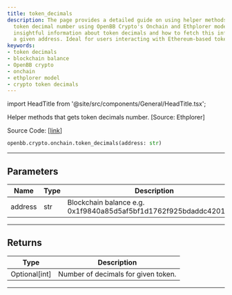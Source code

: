 ```yaml
---
title: token_decimals
description: The page provides a detailed guide on using helper methods to identify
  token decimal number using OpenBB Crypto's Onchain and Ethplorer model. It provides
  insightful information about token decimals and how to fetch this information using
  a given address. Ideal for users interacting with Ethereum-based tokens.
keywords:
- token decimals
- blockchain balance
- OpenBB crypto
- onchain
- ethplorer model
- crypto token decimals
---
```


import HeadTitle from '@site/src/components/General/HeadTitle.tsx';

<HeadTitle title="token_decimals - Onchain - Crypto - Reference | OpenBB SDK Docs" />

Helper methods that gets token decimals number. [Source: Ethplorer]

Source Code: [[link](https://github.com/OpenBB-finance/OpenBBTerminal/tree/main/openbb_terminal/cryptocurrency/onchain/ethplorer_model.py#L176)]

```python
openbb.crypto.onchain.token_decimals(address: str)
```

---

## Parameters

| Name | Type | Description | Default | Optional |
| ---- | ---- | ----------- | ------- | -------- |
| address | str | Blockchain balance e.g. 0x1f9840a85d5af5bf1d1762f925bdaddc4201f984 | None | False |


---

## Returns

| Type | Description |
| ---- | ----------- |
| Optional[int] | Number of decimals for given token. |
---
